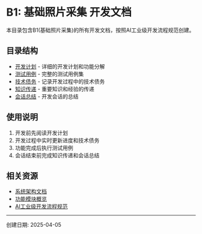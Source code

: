 # B1: 基础照片采集 开发文档

本目录包含B1(基础照片采集)的所有开发文档，按照AI工业级开发流程规范创建。

## 目录结构

- [开发计划](./dev_plan/B1-开发计划.md) - 详细的开发计划和功能分解
- [测试用例](./test_cases/B1-测试用例.md) - 完整的测试用例集
- [技术债务](./tech_debt/B1-技术债务.md) - 记录开发过程中的技术债务
- [知识传递](./knowledge_transfer/B1-知识传递.md) - 重要知识和经验的传递
- [会话总结](B1-会话总结.md) - 开发会话的总结

## 使用说明

1. 开发前先阅读开发计划
2. 开发过程中实时更新进度和技术债务
3. 功能完成后执行测试用例
4. 会话结束前完成知识传递和会话总结

## 相关资源

- [系统架构文档](../../01-系统架构设计.md)
- [功能模块概览](../../02-功能模块概览.md)
- [AI工业级开发流程规范](../../70-AI工业级开发流程规范.md)

---

创建日期: 2025-04-05
